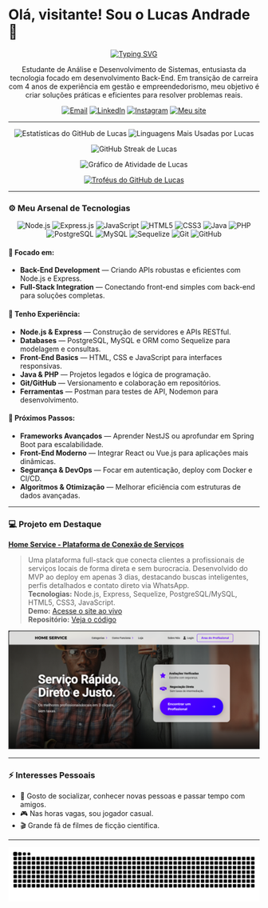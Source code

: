 # Olá, visitante! Sou o Lucas Andrade 👋

<p align="center">
  <a href="https://github.com/valentelucass">
    <img src="https://readme-typing-svg.herokuapp.com?font=JetBrains+Mono&size=30&pause=1000&color=00BFFF&center=true&vCenter=true&width=500&lines=Desenvolvedor+Back-End" alt="Typing SVG" />
  </a>
</p>

<p align="center">
  Estudante de Análise e Desenvolvimento de Sistemas, entusiasta da tecnologia focado em desenvolvimento Back-End. Em transição de carreira com 4 anos de experiência em gestão e empreendedorismo, meu objetivo é criar soluções práticas e eficientes para resolver problemas reais.
</p>

<p align="center">
  <a href="mailto:lucasmac.dev@gmail.com" target="_blank"><img src="https://img.shields.io/badge/Email-0078D4?style=for-the-badge&logo=microsoft-outlook&logoColor=white" alt="Email"></a>
  <a href="https://www.linkedin.com/in/dev-lucasandrade/" target="_blank"><img src="https://img.shields.io/badge/LinkedIn-0A66C2?style=for-the-badge&logo=linkedin&logoColor=white" alt="LinkedIn"></a>
  <a href="https://instagram.com/valentelucass" target="_blank"><img src="https://img.shields.io/badge/Instagram-405DE6?style=for-the-badge&logo=instagram&logoColor=white" alt="Instagram"></a>
  <a href="https://portfolio-weld-seven-53bfjvohip.vercel.app/" target="_blank"><img src="https://img.shields.io/badge/Website-4682B4?style=for-the-badge&logo=google-chrome&logoColor=white" alt="Meu site"></a>
</p>

---

<p align="center">
  <img src="https://github-readme-stats.vercel.app/api?username=valentelucass&locale=pt-br&show_icons=true&theme=react&include_all_commits=true&count_private=true&bg_color=0D1117&title_color=00BFFF&icon_color=00BFFF&text_color=FFF&border_color=4682B4" alt="Estatísticas do GitHub de Lucas"/>
  <img src="https://github-readme-stats.vercel.app/api/top-langs/?username=valentelucass&layout=compact&langs_count=8&theme=react&bg_color=0D1117&title_color=00BFFF&icon_color=00BFFF&text_color=FFF&border_color=4682B4" alt="Linguagens Mais Usadas por Lucas"/>
</p>

<p align="center">
  <img src="https://github-readme-streak-stats.herokuapp.com/?user=valentelucass&theme=react&background=0D1117&border=4682B4&stroke=00BFFF&ring=00BFFF&fire=00BFFF&currStreakNum=FFF&sideNums=FFF&currStreakLabel=00BFFF&sideLabels=FFF&dates=FFF" alt="GitHub Streak de Lucas"/>
</p>

<p align="center">
  <img src="https://github-readme-activity-graph.vercel.app/graph?username=valentelucass&bg_color=0D1117&color=FFF&line=00BFFF&point=4682B4&area=true&hide_border=true" alt="Gráfico de Atividade de Lucas"/>
</p>

<p align="center">
  <a href="https://github.com/valentelucass">
    <img src="https://github-profile-trophy.vercel.app/?username=valentelucass&theme=radical&no-frame=true&column=4&margin-w=15&margin-h=15" alt="Troféus do GitHub de Lucas"/>
  </a>
</p>

---

### ⚙️ Meu Arsenal de Tecnologias

<p align="center">
  <img src="https://img.shields.io/badge/Node.js-43853D?style=for-the-badge&logo=node.js&logoColor=white" alt="Node.js"/>
  <img src="https://img.shields.io/badge/Express.js-000000?style=for-the-badge&logo=express&logoColor=white" alt="Express.js"/>
  <img src="https://img.shields.io/badge/JavaScript-F7DF1E?style=for-the-badge&logo=javascript&logoColor=black" alt="JavaScript"/>
  <img src="https://img.shields.io/badge/HTML5-E34F26?style=for-the-badge&logo=html5&logoColor=white" alt="HTML5"/>
  <img src="https://img.shields.io/badge/CSS3-1572B6?style=for-the-badge&logo=css3&logoColor=white" alt="CSS3"/>
  <img src="https://img.shields.io/badge/Java-ED8B00?style=for-the-badge&logo=java&logoColor=white" alt="Java"/>
  <img src="https://img.shields.io/badge/PHP-777BB4?style=for-the-badge&logo=php&logoColor=white" alt="PHP"/>
  <img src="https://img.shields.io/badge/PostgreSQL-316192?style=for-the-badge&logo=postgresql&logoColor=white" alt="PostgreSQL"/>
  <img src="https://img.shields.io/badge/MySQL-4479A1?style=for-the-badge&logo=mysql&logoColor=white" alt="MySQL"/>
  <img src="https://img.shields.io/badge/Sequelize-52B0E7?style=for-the-badge&logo=sequelize&logoColor=white" alt="Sequelize"/>
  <img src="https://img.shields.io/badge/Git-F05032?style=for-the-badge&logo=git&logoColor=white" alt="Git"/>
  <img src="https://img.shields.io/badge/GitHub-100000?style=for-the-badge&logo=github&logoColor=white" alt="GitHub"/>
</p>

#### 🚀 Focado em:
* **Back-End Development** — Criando APIs robustas e eficientes com Node.js e Express.
* **Full-Stack Integration** — Conectando front-end simples com back-end para soluções completas.

#### 🔧 Tenho Experiência:
* **Node.js & Express** — Construção de servidores e APIs RESTful.
* **Databases** — PostgreSQL, MySQL e ORM como Sequelize para modelagem e consultas.
* **Front-End Basics** — HTML, CSS e JavaScript para interfaces responsivas.
* **Java & PHP** — Projetos legados e lógica de programação.
* **Git/GitHub** — Versionamento e colaboração em repositórios.
* **Ferramentas** — Postman para testes de API, Nodemon para desenvolvimento.

#### 🌱 Próximos Passos:
* **Frameworks Avançados** — Aprender NestJS ou aprofundar em Spring Boot para escalabilidade.
* **Front-End Moderno** — Integrar React ou Vue.js para aplicações mais dinâmicas.
* **Segurança & DevOps** — Focar em autenticação, deploy com Docker e CI/CD.
* **Algoritmos & Otimização** — Melhorar eficiência com estruturas de dados avançadas.

---

### 💻 Projeto em Destaque

**[Home Service - Plataforma de Conexão de Serviços](https://github.com/valentelucass/home-service)**  
> Uma plataforma full-stack que conecta clientes a profissionais de serviços locais de forma direta e sem burocracia. Desenvolvido do MVP ao deploy em apenas 3 dias, destacando buscas inteligentes, perfis detalhados e contato direto via WhatsApp.  
> **Tecnologias:** Node.js, Express, Sequelize, PostgreSQL/MySQL, HTML5, CSS3, JavaScript.  
> **Demo:** [Acesse o site ao vivo](https://homeservice-production.up.railway.app/)  
> **Repositório:** [Veja o código](https://github.com/valentelucass/home-service)  

<p align="center">
  <img src="https://github.com/valentelucass/home-service/raw/main/home-service.png" alt="Screenshot do Home Service" width="600"/>
</p>

---

### ⚡ Interesses Pessoais
- 🤝 Gosto de socializar, conhecer novas pessoas e passar tempo com amigos.
- 🎮 Nas horas vagas, sou jogador casual.
- 🎬 Grande fã de filmes de ficção científica.

---

<p align="center">
  <img src="https://raw.githubusercontent.com/valentelucass/valentelucass/output/github-contribution-grid-snake.svg" alt="snake">
</p>
